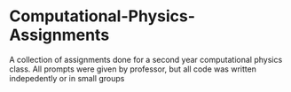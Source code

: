 # Computational-Physics-Assignments
A collection of assignments done for a second year computational physics class. All prompts were given by professor, but all code was written indepedently or in small groups
